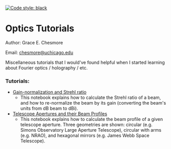[![Code style: black](https://img.shields.io/badge/code%20style-black-000000.svg)](https://github.com/psf/black)
# Optics Tutorials
Author: Grace E. Chesmore

Email: [chesmore@uchicago.edu](mailto:chesmore@uchicago.edu)

Miscellaneous tutorials that I would've found helpful when I started learning about Fourier optics / holography / etc. 

### Tutorials:
* [Gain-normalization and Strehl ratio](gain_strehl.ipynb)
    * This notebook explains how to calculate the Strehl ratio of a beam, and how to re-normalize the beam by its gain (converting the beam's units from dB beam to dBi).
* [Telescope Apertures and their Beam Profiles](gain_strehl.ipynb)
    * This notebook explains how to calculate the beam profile of a given telescope aperture.  Three geometries are shown: circular (e.g. Simons Observatory Large Aperture Telescope), circular with arms (e.g. NRAO), and hexagonal mirrors (e.g. James Webb Space Telescope).